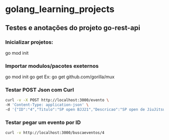 # golang_learning_projects

## Testes e anotações do projeto go-rest-api

### Inicializar projetos:

go mod init <nome-do-seu-proejto>

### Importar modulos/pacotes exeternos
go mod init <nome-do-projeto>
go get <path-do-modulo> Ex: go get github.com/gorilla/mux

### Testar POST Json com Curl
```bash
curl -v -X POST http://localhost:3000/evento \
-H 'Content-Type: application-json' \
-d '{"ID":"4","Titulo":"SP open BJJ21","Descricao":"SP open de JiuJitsu","Preco":"250"}'
```
### Testar pegar um evento por ID
```bash
curl -v http://localhost:3000/buscaeventos/4
```
